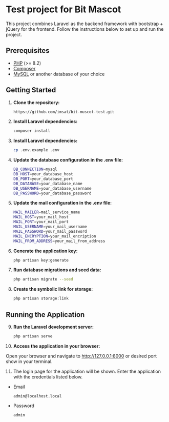 # Test project for Bit Mascot

This project combines Laravel as the backend framework with bootstrap + jQuery for the frontend. Follow the instructions below to set up and run the project.

## Prerequisites

- [PHP](https://www.php.net/) (>= 8.2)
- [Composer](https://getcomposer.org/)
- [MySQL](https://www.mysql.com/) or another database of your choice

## Getting Started

1. **Clone the repository:**

   ```bash
   https://github.com/imsat/bit-muscot-test.git

2. **Install Laravel dependencies:**

    ```bash
   composer install

3. **Install Laravel dependencies:**

    ```bash
    cp .env.example .env

4. **Update the database configuration in the .env file:**
    ```bash
    DB_CONNECTION=mysql
    DB_HOST=your_database_host
    DB_PORT=your_database_port
    DB_DATABASE=your_database_name
    DB_USERNAME=your_database_username
    DB_PASSWORD=your_database_password

5. **Update the mail configuration in the .env file:**
    ```bash
    MAIL_MAILER=mail_service_name
    MAIL_HOST=your_mail_host
    MAIL_PORT=your_mail_port
    MAIL_USERNAME=your_mail_username
    MAIL_PASSWORD=your_mail_password
    MAIL_ENCRYPTION=your_mail_encription
    MAIL_FROM_ADDRESS=your_mail_from_address

6. **Generate the application key:**
    ```bash
    php artisan key:generate

7. **Run database migrations and seed data:**
    ```bash
    php artisan migrate --seed

8. **Create the symbolic link for storage:**
    ```bash
    php artisan storage:link

## Running the Application

9. **Run the Laravel development server:**
    ```bash
    php artisan serve

10. **Access the application in your browser:**

Open your browser and navigate to http://127.0.0.1:8000 or desired port show in your terminal.

11. The login page for the application will be shown. Enter the application with the credentials listed below.
- Email
  ```
  admin@localhost.local
  ```
- Password
  ```
  admin
  ```


   
   
    
